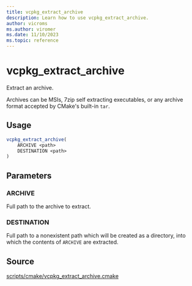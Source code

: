 ```yaml
---
title: vcpkg_extract_archive
description: Learn how to use vcpkg_extract_archive.
author: vicroms
ms.author: viromer
ms.date: 11/10/2023
ms.topic: reference
---
```

# vcpkg_extract_archive

Extract an archive.

Archives can be MSIs, 7zip self extracting executables, or any archive format accepted by CMake's
built-in `tar`.

## Usage

```cmake
vcpkg_extract_archive(
    ARCHIVE <path>
    DESTINATION <path>
)
```

## Parameters

### ARCHIVE

Full path to the archive to extract.

### DESTINATION

Full path to a nonexistent path which will be created as a directory, into which the contents of
`ARCHIVE` are extracted.

## Source

[scripts/cmake/vcpkg\_extract\_archive.cmake](https://github.com/Microsoft/vcpkg/blob/master/scripts/cmake/vcpkg_extract_archive.cmake)
